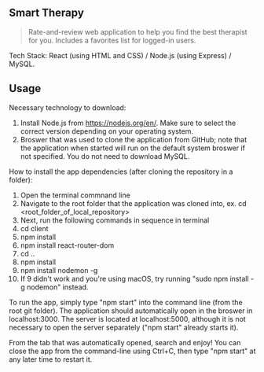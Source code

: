 ## Smart Therapy

> Rate-and-review web application to help you find the best therapist for you. Includes a favorites list for logged-in users.

Tech Stack: React (using HTML and CSS) / Node.js (using Express) / MySQL.

## Usage

Necessary technology to download:
1. Install Node.js from https://nodejs.org/en/. Make sure to select the correct version depending on your operating system.
2. Broswer that was used to clone the application from GitHub; note that the application when started will run on the default system broswer if not specified.
You do not need to download MySQL.

How to install the app dependencies (after cloning the repository in a folder):
1. Open the terminal commnand line
2. Navigate to the root folder that the application was cloned into, ex. cd <root_folder_of_local_repository>
3. Next, run the following commands in sequence in terminal
4. cd client
5. npm install
6. npm install react-router-dom
7. cd ..
8. npm install
9. npm install nodemon -g
10. If 9 didn't work and you're using macOS, try running "sudo npm install -g nodemon" instead.

To run the app, simply type "npm start" into the command line (from the root git folder).
The application should automatically open in the broswer in localhost:3000. The server is located at localhost:5000, although it is not necessary to open the server separately ("npm start" already starts it). 

From the tab that was automatically opened, search and enjoy! You can close the app from the command-line using Ctrl+C, then type "npm start" at any later time to restart it.
